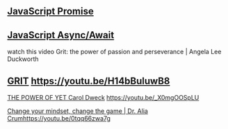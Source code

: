 ## [JavaScript Promise](https://www.youtube.com/watch?v=Wx2o-lnS8Bk)


## [JavaScript Async/Await](https://www.youtube.com/watch?v=TeX-ecZH7Z8&list=PL1TrjkMQ8UbUfI0MCRTOjRWZ-wI_BuHbN&index=2)

 watch this video Grit: the power of passion and perseverance | Angela Lee Duckworth
## [GRIT](https://youtu.be/H14bBuluwB8) <https://youtu.be/H14bBuluwB8>

[THE POWER OF YET Carol Dweck](https://youtu.be/_X0mgOOSpLU) <https://youtu.be/_X0mgOOSpLU>

[Change your mindset, change the game | Dr. Alia Crum](https://youtu.be/0tqq66zwa7g)<https://youtu.be/0tqq66zwa7g>
